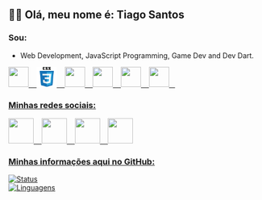 ## :man_technologist:  Olá, meu nome é: Tiago Santos
### Sou:
 - Web Development, JavaScript Programming, Game Dev and Dev Dart.
 
<a href="https://developer.mozilla.org/pt-BR/docs/Web/HTML" target="blank"> <img src="https://www.vectorlogo.zone/logos/w3_html5/w3_html5-icon.svg" width="40" height="40"/>&nbsp; &nbsp;
<a href="https://www.w3schools.com/css/" target="_blank"> <img src="https://raw.githubusercontent.com/devicons/devicon/master/icons/css3/css3-original-wordmark.svg"  width="40" height="40"/>&nbsp; &nbsp;
<a href="https://developer.mozilla.org/pt-BR/docs/Web/JavaScript" target="blank"> <img src="https://upload.vectorlogo.zone/logos/javascript/images/239ec8a4-163e-4792-83b6-3f6d96911757.svg" width="40" height="40"/>&nbsp; &nbsp;
<a href="https://www.python.org/" target="_blank"> <img src="https://www.vectorlogo.zone/logos/python/python-icon.svg" width="40" height="40"/>&nbsp; &nbsp;
<a href="https://dart.dev" target="_blank"> <img src="https://www.vectorlogo.zone/logos/dartlang/dartlang-icon.svg" width="40" height="40"/>&nbsp; &nbsp;
<a href="https://flutter.dev" target="_blank"> <img src="https://www.vectorlogo.zone/logos/flutterio/flutterio-icon.svg"  width="40" height="40"/>&nbsp; &nbsp;


### Minhas redes sociais:

<a href = "https://www.linkedin.com/in/tiago-santos-433083229/" target="_blank"><img src="https://www.vectorlogo.zone/logos/linkedin/linkedin-icon.svg"  width="50" height="50"/>&nbsp; &nbsp;
<a href = "https://github.com/TiagoPS2/" target="_blank"><img src="https://www.vectorlogo.zone/logos/github/github-tile.svg"  width="50" height="50"/>&nbsp; &nbsp;
<a href = "https://www.facebook.com/profile.php?id=100010771480455" target="_blank"> <img src="https://www.vectorlogo.zone/logos/facebook/facebook-official.svg"  width="50" height="50"/>&nbsp; &nbsp;
<a href = "https://www.instagram.com/tiagops.sw/" target="_blank"><img src="https://www.vectorlogo.zone/logos/instagram/instagram-icon.svg"  width="50" height="50"/> 
 
### Minhas informações aqui no GitHub:

![Status](https://github-readme-stats.vercel.app/api?username=TiagoPS2)</br>[![Linguagens](https://github-readme-stats.vercel.app/api/top-langs/?username=TiagoPS2&amp;layout=compact)](https://github.com/TiagoPS2)
